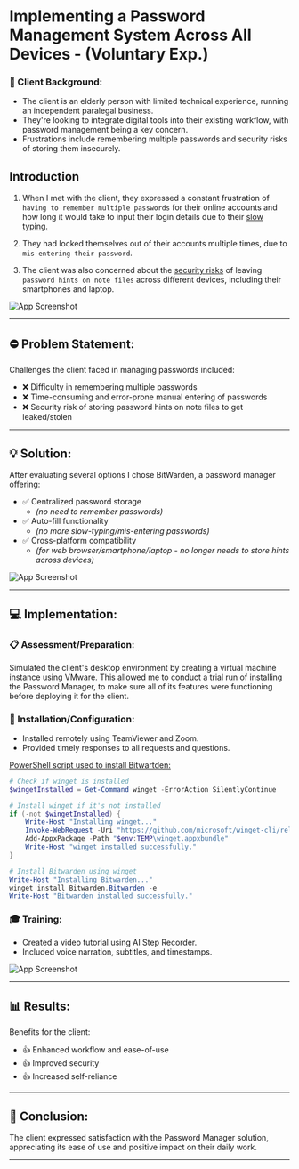 # Implementing a Password Management System Across All Devices - (Voluntary Exp.)

### 👤 Client Background:
- The client is an elderly person with limited technical experience, running an independent paralegal business.
- They're looking to integrate digital tools into their existing workflow, with password management being a key concern.
- Frustrations include remembering multiple passwords and security risks of storing them insecurely.

## Introduction

1. When I met with the client, they expressed a constant frustration of `having to remember multiple passwords` for their online accounts and how long it would take to input their login details due to their <ins>slow typing.</ins> 

2. They had locked themselves out of their accounts multiple times, due to `mis-entering their password`. 

3. The client was also concerned about the <ins>security risks</ins> of leaving `password hints on note files` across different devices, including their smartphones and laptop.

![App Screenshot](https://via.placeholder.com/468x300?text=App+Screenshot+Here)

---

## ⛔ Problem Statement:
Challenges the client faced in managing passwords included:
- ❌ Difficulty in remembering multiple passwords
- ❌ Time-consuming and error-prone manual entering of passwords
- ❌ Security risk of storing password hints on note files to get leaked/stolen

---

## 💡 Solution:
After evaluating several options I chose BitWarden, a password manager offering:
- ✅ Centralized password storage
  - *(no need to remember passwords)*
- ✅ Auto-fill functionality
  - *(no more slow-typing/mis-entering passwords)* 
- ✅ Cross-platform compatibility
  - *(for web browser/smartphone/laptop - no longer needs to store hints across devices)*   

![App Screenshot](https://via.placeholder.com/468x300?text=App+Screenshot+Here)

---

## 💻 Implementation:

### 📋 Assessment/Preparation:
Simulated the client's desktop environment by creating a virtual machine instance using VMware. This allowed me to conduct a trial run of installing the Password Manager, to make sure all of its features were functioning before deploying it for the client.

### 🔧 Installation/Configuration:
- Installed remotely using TeamViewer and Zoom.
- Provided timely responses to all requests and questions.

<ins>PowerShell script used to install Bitwartden:</ins>

```powershell
# Check if winget is installed
$wingetInstalled = Get-Command winget -ErrorAction SilentlyContinue

# Install winget if it's not installed
if (-not $wingetInstalled) {
    Write-Host "Installing winget..."
    Invoke-WebRequest -Uri "https://github.com/microsoft/winget-cli/releases/latest/download/Microsoft.DesktopAppInstaller_8wekyb3d8bbwe.appxbundle" -OutFile "$env:TEMP\winget.appxbundle"
    Add-AppxPackage -Path "$env:TEMP\winget.appxbundle"
    Write-Host "winget installed successfully."
}

# Install Bitwarden using winget
Write-Host "Installing Bitwarden..."
winget install Bitwarden.Bitwarden -e
Write-Host "Bitwarden installed successfully."

```

### 🎓 Training:
- Created a video tutorial using AI Step Recorder.
- Included voice narration, subtitles, and timestamps.

![App Screenshot](https://via.placeholder.com/468x300?text=App+Screenshot+Here)

---

## 📊 Results:
Benefits for the client:
- 👍 Enhanced workflow and ease-of-use 
- 👍 Improved security 
- 👍 Increased self-reliance 

---

## 🎉 Conclusion:
The client expressed satisfaction with the Password Manager solution, appreciating its ease of use and positive impact on their daily work.

---

